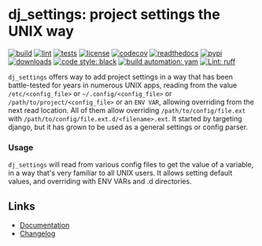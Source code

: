 # dj_settings: project settings the UNIX way

[![build][build_badge]][build_url]
[![lint][lint_badge]][lint_url]
[![tests][tests_badge]][tests_url]
[![license][licence_badge]][licence_url]
[![codecov][codecov_badge]][codecov_url]
[![readthedocs][readthedocs_badge]][readthedocs_url]
[![pypi][pypi_badge]][pypi_url]
[![downloads][pepy_badge]][pepy_url]
[![code style: black][black_badge]][black_url]
[![build automation: yam][yam_badge]][yam_url]
[![Lint: ruff][ruff_badge]][ruff_url]

`dj_settings` offers way to add project settings in a way that has been battle-tested for years
in numerous UNIX apps, reading from the value `/etc/<config_file>` or `~/.config/<config_file>` or
`/path/to/project/<config_file>` or an `ENV VAR`, allowing overriding from the next read location.
All of them allow overriding `/path/to/config/file.ext` with `/path/to/config/file.ext.d/<filename>.ext`.
It started by targeting django, but it has grown to be used as a general settings or config parser.

### Usage

`dj_settings` will read from various config files to get the value of a variable, in a way
that's very familiar to all UNIX users. It allows setting default values, and overriding
with ENV VARs and .d directories.

## Links

- [Documentation]
- [Changelog]

[build_badge]: https://github.com/spapanik/dj_settings/actions/workflows/build.yml/badge.svg
[build_url]: https://github.com/spapanik/dj_settings/actions/workflows/build.yml
[lint_badge]: https://github.com/spapanik/dj_settings/actions/workflows/lint.yml/badge.svg
[lint_url]: https://github.com/spapanik/dj_settings/actions/workflows/lint.yml
[tests_badge]: https://github.com/spapanik/dj_settings/actions/workflows/tests.yml/badge.svg
[tests_url]: https://github.com/spapanik/dj_settings/actions/workflows/tests.yml
[licence_badge]: https://img.shields.io/pypi/l/dj_settings
[licence_url]: https://dj-settings.readthedocs.io/en/stable/LICENSE/
[codecov_badge]: https://codecov.io/github/spapanik/dj_settings/graph/badge.svg?token=Q20F84BW72
[codecov_url]: https://codecov.io/github/spapanik/dj_settings
[readthedocs_badge]: https://readthedocs.org/projects/dj-settings/badge/?version=latest
[readthedocs_url]: https://dj-settings.readthedocs.io/en/latest/
[pypi_badge]: https://img.shields.io/pypi/v/dj_settings
[pypi_url]: https://pypi.org/project/dj_settings
[pepy_badge]: https://pepy.tech/badge/dj_settings
[pepy_url]: https://pepy.tech/project/dj_settings
[black_badge]: https://img.shields.io/badge/code%20style-black-000000.svg
[black_url]: https://github.com/psf/black
[yam_badge]: https://img.shields.io/badge/build%20automation-yamk-success
[yam_url]: https://github.com/spapanik/yamk
[ruff_badge]: https://img.shields.io/endpoint?url=https://raw.githubusercontent.com/charliermarsh/ruff/main/assets/badge/v1.json
[ruff_url]: https://github.com/charliermarsh/ruff
[Documentation]: https://dj-settings.readthedocs.io/en/stable/
[Changelog]: https://dj-settings.readthedocs.io/en/stable/CHANGELOG/
